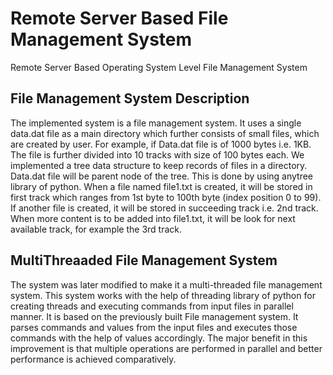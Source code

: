 # Remote Server Based File Management System
Remote Server Based Operating System Level File Management System

## File Management System Description
The implemented system is a file management system. It uses a single data.dat file as a main directory which further consists of small files, which are created by user. For example, if Data.dat file is of 1000 bytes i.e. 1KB. The file is further divided into 10 tracks with size of 100 bytes each.
We implemented a tree data structure to keep records of files in a directory. Data.dat file will be parent node of the tree. This is done by using anytree library of python. When a file named file1.txt is created, it will be stored in first track which ranges from 1st byte to 100th byte (index position 0 to 99). If another file is created, it will be stored in succeeding track i.e. 2nd track. When more content is to be added into file1.txt, it will be look for next available track, for example the 3rd track.

## MultiThreaaded File Management System
The system was later modified to make it a multi-threaded file management system. This system works with the help of threading library of python for creating threads and executing commands from input files in parallel manner. It is based on the previously built File management system. It parses commands and values from the input files and executes those commands with the help of values accordingly. The major benefit in this improvement is that multiple operations are performed in parallel and better performance is achieved comparatively.
